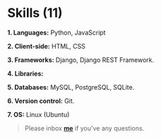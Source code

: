 # Skills (11)

**1. Languages:** Python, JavaScript

**2. Client-side:** HTML, CSS

**3. Frameworks:** Django, Django REST Framework.

**4. Libraries:**   

**5. Databases:** MySQL, PostgreSQL, SQLite.

**6. Version control:** Git.

**7. OS:** Linux (Ubuntu) 


> Please inbox **[me](https://www.facebook.com/shoriot)** if you've any questions. 